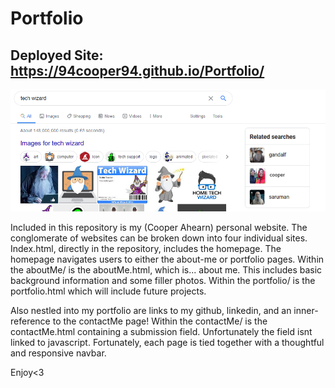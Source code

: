 # Portfolio

## Deployed Site: https://94cooper94.github.io/Portfolio/

![Tech Wiz](media/trueTechWiz.png)

Included in this repository is my (Cooper Ahearn) personal website.
The conglomerate of websites can be broken down into four individual sites.
Index.html, directly in the repository, includes the homepage.
The homepage navigates users to either the about-me or portfolio pages.
Within the aboutMe/ is the aboutMe.html, which is... about me.
This includes basic background information and some filler photos.
Within the portfolio/ is the portfolio.html which will include future projects.

Also nestled into my portfolio are links to my github, linkedin,
and an inner-reference to the contactMe page!
Within the contactMe/ is the contactMe.html containing a submission field.
Unfortunately the field isnt linked to javascript.
Fortunately, each page is tied together with a thoughtful and responsive navbar.

Enjoy<3